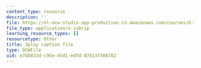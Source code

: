 ```yaml
---
content_type: resource
description: ''
file: https://ol-ocw-studio-app-production.s3.amazonaws.com/courses/8-701-introduction-to-nuclear-and-particle-physics-fall-2020/e7bb033dc95e45d1edfd87b137308782_I5yQgNyBYb8.srt
file_type: application/x-subrip
learning_resource_types: []
resourcetype: Other
title: 3play caption file
type: OCWFile
uid: e7bb033d-c95e-45d1-edfd-87b137308782
---
```

